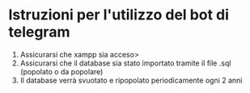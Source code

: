 <div>
  <h1>Istruzioni per l'utilizzo del bot di telegram
  </h1>

  <ol>
    <li>Assicurarsi che xampp sia acceso></li>
    <li>Assicurarsi che il database sia stato importato tramite il file .sql (popolato o da popolare)</li>
    <li>Il database verrà svuotato e ripopolato periodicamente ogni 2 anni</li>
  </ol>
</div>
